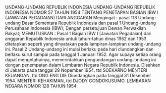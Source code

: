  UNDANG-UNDANG REPUBLIK INDONESIA UNDANG-UNDANG REPUBLIK INDONESIA NOMOR 57 TAHUN 1954 TENTANG PENETAPAN BAGIAN IBW I (JAWATAN PEGADAIAN) DARI ANGGARAN
Mengingat :
 pasal 113 Undang-undang Dasar Sementara Republik Indonesia dan pasal 1 Undang-undang Perusahaan Indonesia (IBW); Dengan persetujuan Dewan Perwakilan Rakyat;
MEMUTUSKAN :
Pasal 1
Bagian IBW I (Jawatan Pegadaian) dari anggaran Republik Indonesia untuk tahun-tahun dinas 1952 dan 1953 ditetapkan seperti yang dinyatakan pada lampiran-lampiran undang-undang ini.
Pasal 2
Undang-undang ini mulai berlaku pada hari diundangkan dan berlaku surut sampai pada tanggal 1 Januari 1952. Agar supaya setiap orang dapat mengetahuinya, memerintahkan pengundangan undang-undang ini dengan penempatan dalam Lembaran Negara Republik Indonesia. Disahkan di Jakarta pada tanggal 29 Nopember 1954. ttd SOEKARNO MENTERI KEUANGAN, ttd ONG ENG DIE Diundangkan pada tanggal 31 Desember 1954. MENTERI KEHAKIMAN, ttd DJODY GONDOKUSUMO. LEMBARAN NEGARA NOMOR 128 TAHUN 1954